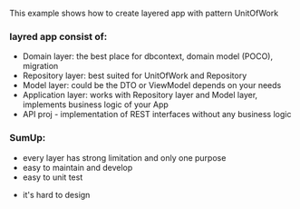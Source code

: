 This example shows how to create layered app with pattern UnitOfWork

### layred app consist of:
- Domain layer: the best place for dbcontext, domain model (POCO), migration
- Repository layer: best suited for UnitOfWork and Repository
- Model layer: could be the DTO or ViewModel depends on your needs
- Application layer: works with Repository layer and Model layer, implements business logic of your App
- API proj - implementation of REST interfaces without any business logic


### SumUp:
+ every layer has strong limitation and only one purpose
+ easy to maintain and develop
+ easy to unit test
- it's hard to design